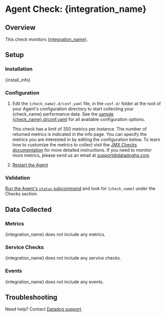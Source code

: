# Agent Check: {integration_name}

## Overview

This check monitors [{integration_name}][1].

## Setup

### Installation

{install_info}

### Configuration

1. Edit the `{check_name}.d/conf.yaml` file, in the `conf.d/` folder at the root of your
   Agent's configuration directory to start collecting your {check_name} performance data.
   See the [sample {check_name}.d/conf.yaml][2] for all available configuration options.

   This check has a limit of 350 metrics per instance. The number of returned metrics is indicated in the info page.
   You can specify the metrics you are interested in by editing the configuration below.
   To learn how to customize the metrics to collect visit the [JMX Checks documentation][3] for more detailed instructions.
   If you need to monitor more metrics, please send us an email at support@datadoghq.com

2. [Restart the Agent][4]

### Validation

[Run the Agent's `status` subcommand][5] and look for `{check_name}` under the Checks section.

## Data Collected

### Metrics

{integration_name} does not include any metrics.

### Service Checks

{integration_name} does not include any service checks.

### Events

{integration_name} does not include any events.

## Troubleshooting

Need help? Contact [Datadog support][6].


[1]: **LINK_TO_INTEGERATION_SITE**
[2]: https://github.com/DataDog/integrations-core/blob/master/{check_name}/datadog_checks/{check_name}/data/conf.yaml.example
[3]: https://docs.datadoghq.com/integrations/java
[4]: https://docs.datadoghq.com/agent/guide/agent-commands/?tab=agentv6#start-stop-and-restart-the-agent
[5]: https://docs.datadoghq.com/agent/guide/agent-commands/?tab=agentv6#agent-status-and-information
[6]: https://docs.datadoghq.com/help
